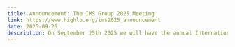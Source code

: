 ```yaml
---
title: Announcement: The IMS Group 2025 Meeting
link: https://www.highlo.org/ims2025_announcement
date: 2025-09-25
description: On September 25th 2025 we will have the annual International Expert Group on Market Surveillance meeting at CERN.
---
```

